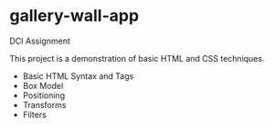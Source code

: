 # gallery-wall-app

DCI Assignment

This project is a demonstration of basic HTML and CSS techniques.

- Basic HTML Syntax and Tags
- Box Model
- Positioning
- Transforms
- Filters
